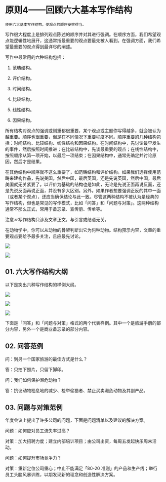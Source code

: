 # 原则4——回顾六大基本写作结构

	使用六大基本写作结构，使观点的顺序安排得当。

写作很大程度上是排列观点陈述的顺序并对其进行强调。在顺序方面，我们希望观点能逻辑性地展开，这通常指最重要的观点要最先被人看到。在强调方面，我们希望最重要的观点得到最详尽的阐述。

写作中最常用的六种结构包括：

1. 范畴结构。

2. 评价结构。
3. 时间结构。
4. 比较结构。
5. 线性结构。
6. 因果结构。

所有结构对观点的强调或侧重都很重要，某个观点或主题你写得越多，就会被认为越重要。顺序也很重要，但是在不同情况下重要程度不同。顺序重要的几种结构包括：时间结构、比较结构、线性结构和因果结构。在时间结构中，先讨论最早发生的事件，然后按照时间推进；在比较结构中，先谈最重要的观点；在线性结构中，按照顺序从第一项开始，以最后一项结束；在因果结构中，通常先确定并讨论原因，然后才是结果。

在其他结构中顺序就不这么重要了，如范畴结构和评价结构。如果我们选择使用范畴来建构作品，先说美国，然后中国，最后英国，还是先说英国，然后中国，最后美国就无关紧要了。以评价为基础的结构也是如此，无论是先说正面再说反面，还是先说反面再说正面，并没有多大区别。另外，如果作者想要强调正反的其中一面（或者某个观点），还应当确保结论与此一致。尽管这两种结构不被认为是经典的写作结构，但也是常见的写作模式，比如「问答」和「问题与对策」。这两种结构通常不那么正式，常用于备忘录、宣传册、传单等。

注意☞写作结构只涉及文章正文，与引言或结语无关。

在动物学中，你可以从动物的骨架判断出它为何种动物。结构预示内容，文章的重要观点要给予最多关注，且应最先讨论。

![](https://raw.githubusercontent.com/dalong0514/selfstudy/master/图片链接/复制书籍/2019428.PNG)

![](https://raw.githubusercontent.com/dalong0514/selfstudy/master/图片链接/复制书籍/2019429.PNG)

## 01. 六大写作结构大纲

以下是突出六种写作结构的样例大纲。

![](https://raw.githubusercontent.com/dalong0514/selfstudy/master/图片链接/复制书籍/2019430.PNG)

![](https://raw.githubusercontent.com/dalong0514/selfstudy/master/图片链接/复制书籍/2019431.PNG)

![](https://raw.githubusercontent.com/dalong0514/selfstudy/master/图片链接/复制书籍/2019432.PNG)

下面是「问答」和「问题与对策」格式的两个代表样例。其中一个是旅游手册的部分内容，另外一个是商业备忘录的部分内容。

## 02. 问答范例

问：到另一个国家旅游的最佳方式是什么？

答：只拍下照片，只留下脚印。

问：我们如何保护濒危动物？

答：抗议动物栖息地的减少、检举偷猎者、禁止买卖濒危动物及其副产品。

## 03. 问题与对策范例

年度会议上提出了许多公司的问题，下面是问题清单以及建议的解决方案。

问题：如何应对员工流失率过高？

对策：加大招聘力度；建立内部培训项目；由公司出资，每周五发起快乐周末活动。

问题：如何提升市场竞争力？

对策：重新定位公司重心；中止不能满足「80-20 准则」的产品和生产线；举行员工头脑风暴训练，以期发现新的理念和创造性解决方案。






